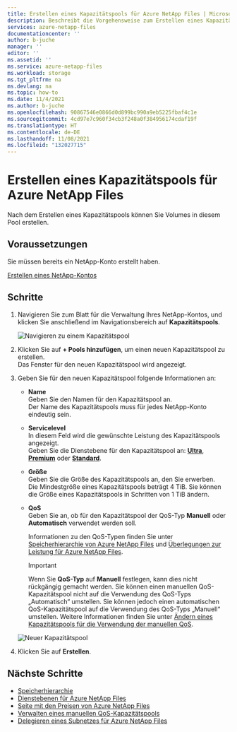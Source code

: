 ```yaml
---
title: Erstellen eines Kapazitätspools für Azure NetApp Files | Microsoft-Dokumentation
description: Beschreibt die Vorgehensweise zum Erstellen eines Kapazitätspools für die Volumeerstellung.
services: azure-netapp-files
documentationcenter: ''
author: b-juche
manager: ''
editor: ''
ms.assetid: ''
ms.service: azure-netapp-files
ms.workload: storage
ms.tgt_pltfrm: na
ms.devlang: na
ms.topic: how-to
ms.date: 11/4/2021
ms.author: b-juche
ms.openlocfilehash: 90867546e0866d0d899bc990a9eb5225fbaf4c1e
ms.sourcegitcommit: 4cd97e7c960f34cb3f248a0f384956174cdaf19f
ms.translationtype: HT
ms.contentlocale: de-DE
ms.lasthandoff: 11/08/2021
ms.locfileid: "132027715"
---
```

# <a name="create-a-capacity-pool-for-azure-netapp-files"></a>Erstellen eines Kapazitätspools für Azure NetApp Files

Nach dem Erstellen eines Kapazitätspools können Sie Volumes in diesem Pool erstellen.  

## <a name="before-you-begin"></a>Voraussetzungen 

Sie müssen bereits ein NetApp-Konto erstellt haben.   

[Erstellen eines NetApp-Kontos](azure-netapp-files-create-netapp-account.md)

## <a name="steps"></a>Schritte 

1. Navigieren Sie zum Blatt für die Verwaltung Ihres NetApp-Kontos, und klicken Sie anschließend im Navigationsbereich auf **Kapazitätspools**.  
    
    ![Navigieren zu einem Kapazitätspool](../media/azure-netapp-files/azure-netapp-files-navigate-to-capacity-pool.png)

2. Klicken Sie auf **+ Pools hinzufügen**, um einen neuen Kapazitätspool zu erstellen.   
    Das Fenster für den neuen Kapazitätspool wird angezeigt.

3. Geben Sie für den neuen Kapazitätspool folgende Informationen an:  
   * **Name**  
     Geben Sie den Namen für den Kapazitätspool an.  
     Der Name des Kapazitätspools muss für jedes NetApp-Konto eindeutig sein.

   * **Servicelevel**   
     In diesem Feld wird die gewünschte Leistung des Kapazitätspools angezeigt.  
     Geben Sie die Dienstebene für den Kapazitätspool an: [**Ultra**](azure-netapp-files-service-levels.md#Ultra), [**Premium**](azure-netapp-files-service-levels.md#Premium) oder [**Standard**](azure-netapp-files-service-levels.md#Standard).

    * **Größe**     
     Geben Sie die Größe des Kapazitätspools an, den Sie erwerben.        
     Die Mindestgröße eines Kapazitätspools beträgt 4 TiB. Sie können die Größe eines Kapazitätspools in Schritten von 1 TiB ändern.

   * **QoS**   
     Geben Sie an, ob für den Kapazitätspool der QoS-Typ **Manuell** oder **Automatisch** verwendet werden soll.  

     Informationen zu den QoS-Typen finden Sie unter [Speicherhierarchie von Azure NetApp Files](azure-netapp-files-understand-storage-hierarchy.md) und [Überlegungen zur Leistung für Azure NetApp Files](azure-netapp-files-performance-considerations.md).  

     > [!IMPORTANT] 
     > Wenn Sie **QoS-Typ** auf **Manuell** festlegen, kann dies nicht rückgängig gemacht werden. Sie können einen manuellen QoS-Kapazitätspool nicht auf die Verwendung des QoS-Typs „Automatisch“ umstellen. Sie können jedoch einen automatischen QoS-Kapazitätspool auf die Verwendung des QoS-Typs „Manuell“ umstellen. Weitere Informationen finden Sie unter [Ändern eines Kapazitätspools für die Verwendung der manuellen QoS](manage-manual-qos-capacity-pool.md#change-to-qos).   

    ![Neuer Kapazitätspool](../media/azure-netapp-files/azure-netapp-files-new-capacity-pool.png)

4. Klicken Sie auf **Erstellen**.

## <a name="next-steps"></a>Nächste Schritte 

- [Speicherhierarchie](azure-netapp-files-understand-storage-hierarchy.md) 
- [Dienstebenen für Azure NetApp Files](azure-netapp-files-service-levels.md)
- [Seite mit den Preisen von Azure NetApp Files](https://azure.microsoft.com/pricing/details/storage/netapp/)
- [Verwalten eines manuellen QoS-Kapazitätspools](manage-manual-qos-capacity-pool.md)
- [Delegieren eines Subnetzes für Azure NetApp Files](azure-netapp-files-delegate-subnet.md)
